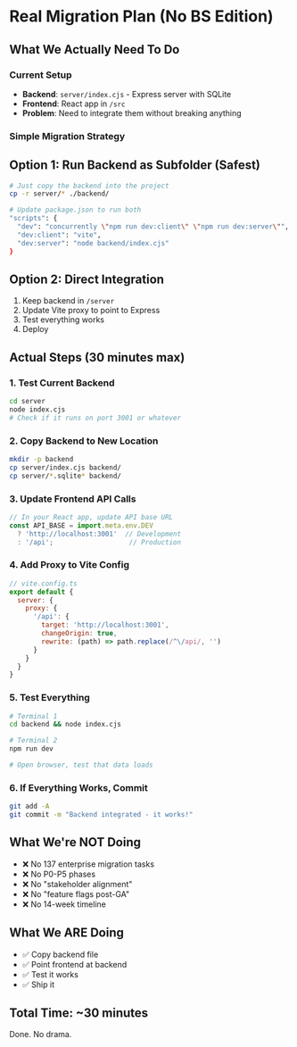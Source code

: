 # Real Migration Plan (No BS Edition)

## What We Actually Need To Do

### Current Setup
- **Backend**: `server/index.cjs` - Express server with SQLite
- **Frontend**: React app in `/src`
- **Problem**: Need to integrate them without breaking anything

### Simple Migration Strategy

## Option 1: Run Backend as Subfolder (Safest)
```bash
# Just copy the backend into the project
cp -r server/* ./backend/

# Update package.json to run both
"scripts": {
  "dev": "concurrently \"npm run dev:client\" \"npm run dev:server\"",
  "dev:client": "vite",
  "dev:server": "node backend/index.cjs"
}
```

## Option 2: Direct Integration
1. Keep backend in `/server`
2. Update Vite proxy to point to Express
3. Test everything works
4. Deploy

## Actual Steps (30 minutes max)

### 1. Test Current Backend
```bash
cd server
node index.cjs
# Check if it runs on port 3001 or whatever
```

### 2. Copy Backend to New Location
```bash
mkdir -p backend
cp server/index.cjs backend/
cp server/*.sqlite* backend/
```

### 3. Update Frontend API Calls
```javascript
// In your React app, update API base URL
const API_BASE = import.meta.env.DEV
  ? 'http://localhost:3001'  // Development
  : '/api';                   // Production
```

### 4. Add Proxy to Vite Config
```javascript
// vite.config.ts
export default {
  server: {
    proxy: {
      '/api': {
        target: 'http://localhost:3001',
        changeOrigin: true,
        rewrite: (path) => path.replace(/^\/api/, '')
      }
    }
  }
}
```

### 5. Test Everything
```bash
# Terminal 1
cd backend && node index.cjs

# Terminal 2
npm run dev

# Open browser, test that data loads
```

### 6. If Everything Works, Commit
```bash
git add -A
git commit -m "Backend integrated - it works!"
```

## What We're NOT Doing
- ❌ No 137 enterprise migration tasks
- ❌ No P0-P5 phases
- ❌ No "stakeholder alignment"
- ❌ No "feature flags post-GA"
- ❌ No 14-week timeline

## What We ARE Doing
- ✅ Copy backend file
- ✅ Point frontend at backend
- ✅ Test it works
- ✅ Ship it

## Total Time: ~30 minutes

Done. No drama.